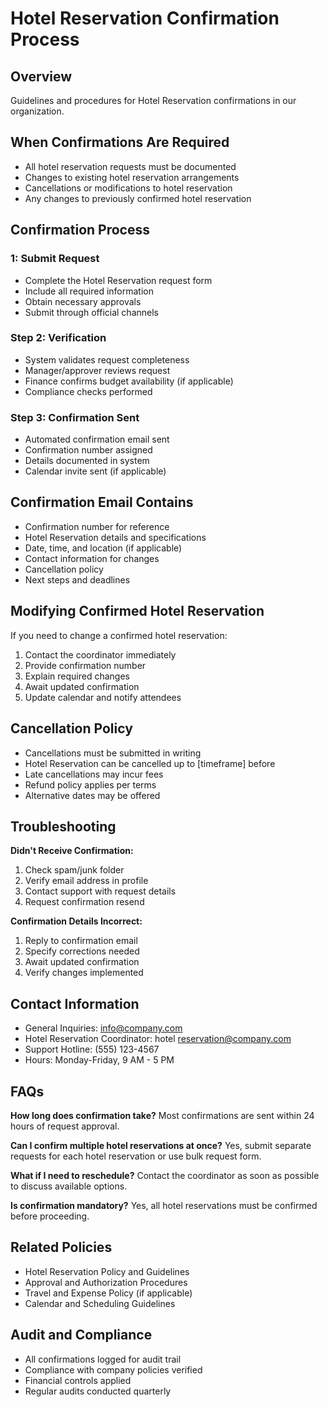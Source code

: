 # Hotel Reservation Confirmation Process

## Overview
Guidelines and procedures for Hotel Reservation confirmations in our organization.

## When Confirmations Are Required
- All hotel reservation requests must be documented
- Changes to existing hotel reservation arrangements
- Cancellations or modifications to hotel reservation
- Any changes to previously confirmed hotel reservation

## Confirmation Process

###  1: Submit Request
- Complete the Hotel Reservation request form
- Include all required information
- Obtain necessary approvals
- Submit through official channels

### Step 2: Verification
- System validates request completeness
- Manager/approver reviews request
- Finance confirms budget availability (if applicable)
- Compliance checks performed

### Step 3: Confirmation Sent
- Automated confirmation email sent
- Confirmation number assigned
- Details documented in system
- Calendar invite sent (if applicable)

## Confirmation Email Contains
- Confirmation number for reference
- Hotel Reservation details and specifications
- Date, time, and location (if applicable)
- Contact information for changes
- Cancellation policy
- Next steps and deadlines

## Modifying Confirmed Hotel Reservation
If you need to change a confirmed hotel reservation:
1. Contact the coordinator immediately
2. Provide confirmation number
3. Explain required changes
4. Await updated confirmation
5. Update calendar and notify attendees

## Cancellation Policy
- Cancellations must be submitted in writing
- Hotel Reservation can be cancelled up to [timeframe] before
- Late cancellations may incur fees
- Refund policy applies per terms
- Alternative dates may be offered

## Troubleshooting

**Didn't Receive Confirmation:**
1. Check spam/junk folder
2. Verify email address in profile
3. Contact support with request details
4. Request confirmation resend

**Confirmation Details Incorrect:**
1. Reply to confirmation email
2. Specify corrections needed
3. Await updated confirmation
4. Verify changes implemented

## Contact Information
- General Inquiries: info@company.com
- Hotel Reservation Coordinator: hotel reservation@company.com
- Support Hotline: (555) 123-4567
- Hours: Monday-Friday, 9 AM - 5 PM

## FAQs

**How long does confirmation take?**
Most confirmations are sent within 24 hours of request approval.

**Can I confirm multiple hotel reservations at once?**
Yes, submit separate requests for each hotel reservation or use bulk request form.

**What if I need to reschedule?**
Contact the coordinator as soon as possible to discuss available options.

**Is confirmation mandatory?**
Yes, all hotel reservations must be confirmed before proceeding.

## Related Policies
- Hotel Reservation Policy and Guidelines
- Approval and Authorization Procedures
- Travel and Expense Policy (if applicable)
- Calendar and Scheduling Guidelines

## Audit and Compliance
- All confirmations logged for audit trail
- Compliance with company policies verified
- Financial controls applied
- Regular audits conducted quarterly

